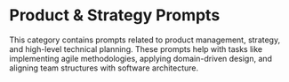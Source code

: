 # Product & Strategy Prompts

This category contains prompts related to product management, strategy, and high-level technical planning. These prompts help with tasks like implementing agile methodologies, applying domain-driven design, and aligning team structures with software architecture.
